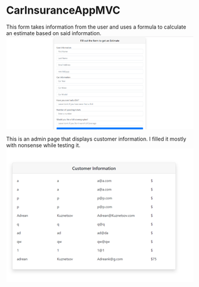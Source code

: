 # CarInsuranceAppMVC

This form takes information from the user and uses a formula to calculate an estimate based on said information.
![Estimate_form](https://github.com/Addaku/CarInsuranceAppMVC/blob/master/EstimateForm.PNG)

This is an admin page that displays customer information. I filled it mostly with nonsense while testing it.
![CustomerInfo](https://github.com/Addaku/CarInsuranceAppMVC/blob/master/CustomerInfo.PNG)
